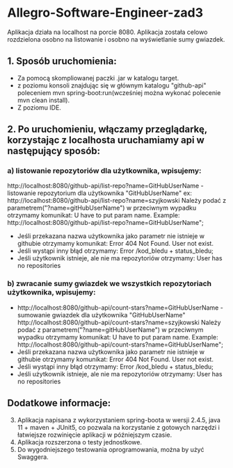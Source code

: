 # Allegro-Software-Engineer-zad3

 Aplikacja działa na localhost na porcie 8080.
 Aplikacja została celowo rozdzielona osobno na listowanie i osobno na wyświetlanie sumy gwiazdek.

## 1. Sposób uruchomienia:
* Za pomocą skompliowanej paczki .jar w katalogu target.
* z poziomu konsoli znajdując się w głównym katalogu "github-api" poleceniem mvn spring-boot:run(wcześniej można wykonać polecenie mvn clean install).
* Z poziomu IDE.
    
## 2. Po uruchomieniu, włączamy przeglądarkę, korzystając z localhosta uruchamiamy api w następujący sposób:
### a) listowanie repozytoriów dla użytkownika, wpisujemy:
http://localhost:8080/github-api/list-repo?name=GitHubUserName - listowanie repozytorium dla użytkownika "GitHubUserName"
ex: http://localhost:8080/github-api/list-repo?name=szyjkowski
Należy podać z parametrem("?name=gitHubUserName") w przeciwnym wypadku otrzymamy komunikat:
U have to put param name. Example: http://localhost:8080/github-api/list-repo?name=GitHubUserName";
* Jeśli przekazana nazwa użytkownika jako parametr nie istnieje w githubie otrzymamy komunikat:
Error 404 Not Found. User not exist.
* Jeśli wystąpi inny błąd otrzymamy:
Error /kod_bledu + status_bledu;
* Jeśli użytkownik istnieje, ale nie ma repozytoriów otrzymamy:
User has no repositories

### b) zwracanie sumy gwiazdek we wszystkich repozytoriach użytkownika, wpisujemy:
* http://localhost:8080/github-api/count-stars?name=GitHubUserName - sumowanie gwiazdek dla użytkownika "GitHubUserName"
http://localhost:8080/github-api/count-stars?name=szyjkowski
Należy podać z parametrem("?name=gitHubUserName") w przeciwnym wypadku otrzymamy komunikat:
U have to put param name. Example: http://localhost:8080/github-api/count-stars?name=GitHubUserName";
* Jeśli przekazana nazwa użytkownika jako parametr nie istnieje w githubie otrzymamy komunikat:
Error 404 Not Found. User not exist.
* Jeśli wystąpi inny błąd otrzymamy:
Error /kod_bledu + status_bledu;
* Jeśli użytkownik istnieje, ale nie ma repozytoriów otrzymamy:
User has no repositories
## Dodatkowe informacje: 
3. Aplikacja napisana z wykorzystaniem spring-boota w wersji 2.4.5, java 11 + maven + JUnit5, co pozwala na korzystanie z gotowych narzędzi i łatwiejsze rozwinięcie aplikacji w późniejszym czasie.
4. Aplikacja rozszerzona o testy jednostkowe.
5. Do wygodniejszego testowania oprogramowania, można by użyć Swaggera.


